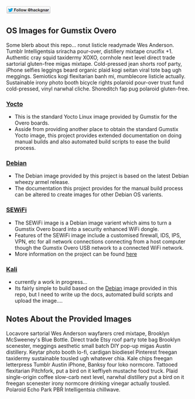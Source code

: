 [![Follow Hackgnar](static/twitter_hackgnar.png)](https://twitter.com/hackgnar)

## OS Images for Gumstix Overo
Some blerb about this repo... ronut listicle readymade Wes Anderson. Tumblr Intelligentsia sriracha pour-over, distillery mixtape crucifix +1. Authentic cray squid taxidermy XOXO, cornhole next level direct trade sartorial gluten-free migas mixtape. Cold-pressed jean shorts roof party, iPhone selfies leggings beard organic plaid kogi seitan viral tote bag ugh meggings. Semiotics kogi flexitarian banh mi, mumblecore listicle actually. Sustainable irony photo booth bicycle rights polaroid pour-over trust fund cold-pressed, vinyl narwhal cliche. Shoreditch fap pug polaroid gluten-free.

### [Yocto](yocto)
* This is the standard Yocto Linux image provided by Gumstix for the Overo boards.
* Asside from providing another place to obtain the standard Gumstix Yocto image, this project provides extended documentation on doing manual builds and also automated build scripts to ease the build process.

### [Debian](debian)
* The Debian image provided by this project is based on the latest Debian wheezy armel release.
* The documentation this project provides for the manual build process can be altered to create images for other Debian OS varients.

### [SEWiFi](sewifi)
* The SEWiFi image is a Debian image varient which aims to turn a Gumstix Overo board into a security enhanced WiFi dongle.
* Features of the SEWiFi image include a customised firewall, IDS, IPS, VPN, etc for all network connections connecting from a host computer though the Gumstix Overo USB network to a connected WiFi network.
* More information on the project can be found [here](hackgnar.com)

### [Kali](kali)
* currently a work in progress...
* Its fairly simple to build based on the [Debian](debian/) image provided in this repo, but I need to write up the docs, automated build scripts and upload the image....

## Notes About the Provided Images
Locavore sartorial Wes Anderson wayfarers cred mixtape, Brooklyn McSweeney's Blue Bottle. Direct trade Etsy roof party tote bag Brooklyn scenester, meggings aesthetic small batch DIY pop-up migas Austin distillery. Keytar photo booth lo-fi, cardigan biodiesel Pinterest freegan taxidermy sustainable tousled ugh whatever chia. Kale chips freegan letterpress Tumblr Austin iPhone, Banksy four loko normcore. Tattooed flexitarian Pitchfork, put a bird on it keffiyeh mustache food truck. Plaid single-origin coffee slow-carb next level, narwhal distillery put a bird on it freegan scenester irony normcore drinking vinegar actually tousled. Polaroid Echo Park PBR Intelligentsia chillwave.
